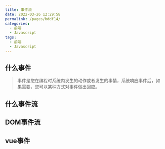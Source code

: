 ```yaml
---
title: 事件流
date: 2022-03-26 12:29:58
permalink: /pages/bddf14/
categories:
  - 前端
  - Javascript
tags:
  - 前端
  - Javascript
---
```


## 什么事件

> 事件是您在编程时系统内发生的动作或者发生的事情，系统响应事件后，如果需要，您可以某种方式对事件做出回应。


## 什么事件流
## DOM事件流

## vue事件